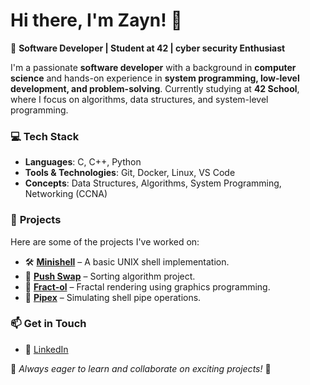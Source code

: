 # Hi there, I'm Zayn! 👋

🚀 **Software Developer | Student at 42 | cyber security Enthusiast**

I'm a passionate **software developer** with a background in **computer science** and hands-on experience in **system programming, low-level development, and problem-solving**. Currently studying at **42 School**, where I focus on algorithms, data structures, and system-level programming. 

### 💻 **Tech Stack**
- **Languages**: C, C++, Python
- **Tools & Technologies**: Git, Docker, Linux, VS Code
- **Concepts**: Data Structures, Algorithms, System Programming, Networking (CCNA)

### 📌 **Projects**
Here are some of the projects I've worked on:
- 🛠 **[Minishell](https://github.com/Zayn107/minishell)** – A basic UNIX shell implementation.
- 🔀 **[Push Swap](https://github.com/Zayn107/pushswap)** – Sorting algorithm project.
- 🎨 **[Fract-ol](https://github.com/Zayn107/fractol)** – Fractal rendering using graphics programming.
- 🔄 **[Pipex](https://github.com/Zayn107/pipex)** – Simulating shell pipe operations.

### 📫 **Get in Touch**
- 💼 [LinkedIn](https://linkedin.com//in/zayn-alissa-71a037252)

🔹 *Always eager to learn and collaborate on exciting projects!* 🚀
<!--
**Zayn107/Zayn107** is a ✨ _special_ ✨ repository because its `README.md` (this file) appears on your GitHub profile.

Here are some ideas to get you started:

- 🔭 I’m currently working on ...
- 🌱 I’m currently learning ...
- 👯 I’m looking to collaborate on ...
- 🤔 I’m looking for help with ...
- 💬 Ask me about ...
- 📫 How to reach me: ...
- 😄 Pronouns: ...
- ⚡ Fun fact: ...
-->
